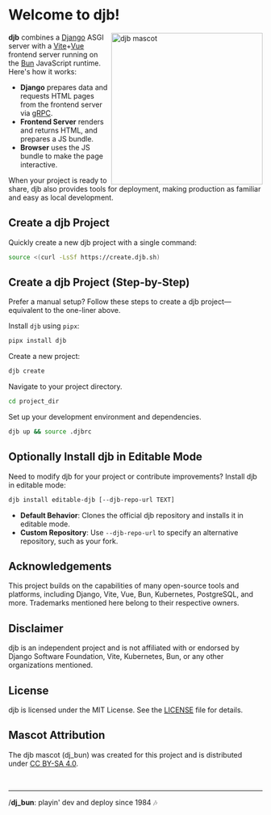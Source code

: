 # Welcome to djb!

<a href="https://github.com/kajic/djb">
  <img src="./docs/djb.svg" alt="djb mascot" width="300px" align="right">
</a>

**djb** combines a [Django](https://www.djangoproject.com/) ASGI server with a [Vite](https://vite.dev/)+[Vue](https://vuejs.org/) frontend server running on the [Bun](https://bun.sh/) JavaScript runtime. Here's how it  works:

* **Django** prepares data and requests HTML pages from the frontend server via [gRPC](https://grpc.io/).  
* **Frontend Server** renders and returns HTML, and prepares a JS bundle.
* **Browser** uses the JS bundle to make the page interactive.

When your project is ready to share, djb also provides tools for  deployment, making production as familiar and easy as local development.

## Create a djb Project
Quickly create a new djb project with a single command:
```bash
source <(curl -LsSf https://create.djb.sh)
```

## Create a djb Project (Step-by-Step)
Prefer a manual setup? Follow these steps to create a djb project— equivalent to the one-liner above.

Install `djb` using `pipx`:
```bash
pipx install djb
```

Create a new project:
```bash
djb create
```

Navigate to your project directory.
```bash
cd project_dir
```

Set up your development environment and dependencies.
```bash
djb up && source .djbrc
```

## Optionally Install djb in Editable Mode
Need to modify djb for your project or contribute improvements? Install djb in editable mode:
```bash
djb install editable-djb [--djb-repo-url TEXT]
```

- **Default Behavior**: Clones the official djb repository and installs it in editable mode.
- **Custom Repository**: Use `--djb-repo-url` to specify an alternative repository, such as your fork.

## Acknowledgements
This project builds on the capabilities of many open-source tools and platforms, including Django, Vite, Vue, Bun, Kubernetes, PostgreSQL, and more. Trademarks mentioned here belong to their respective owners.

## Disclaimer
djb is an independent project and is not affiliated with or endorsed by Django Software Foundation, Vite, Kubernetes, Bun, or any other organizations mentioned.

## License
djb is licensed under the MIT License. See the [LICENSE](./LICENSE) file for details.

## Mascot Attribution
The djb mascot (dj_bun) was created for this project and is distributed under [CC BY-SA 4.0](https://creativecommons.org/licenses/by-sa/4.0/deed.en).

<br>

---
/**dj_bun**: playin' dev and deploy since 1984 🎶
